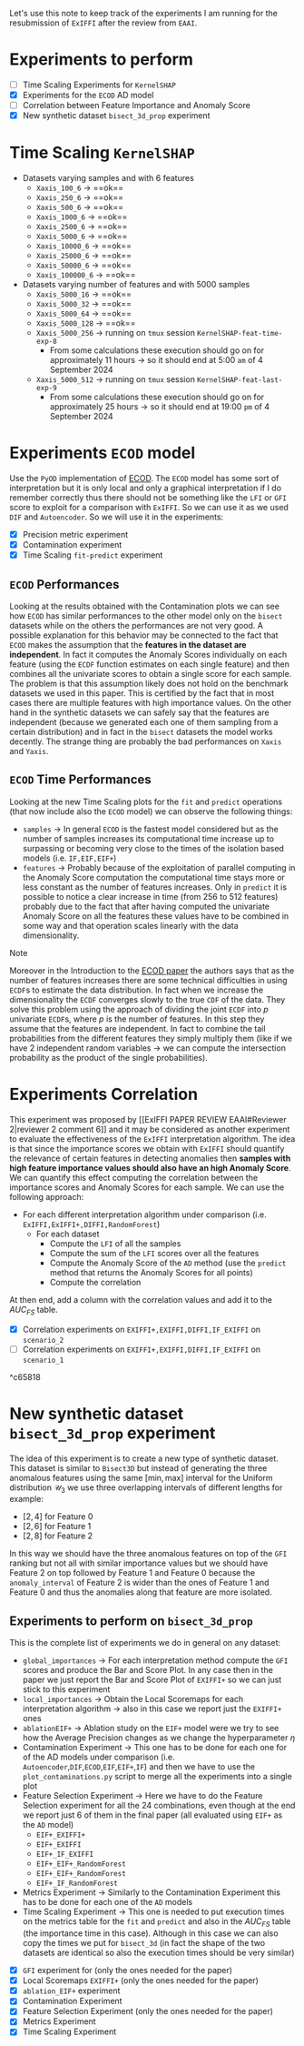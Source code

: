 Let's use this note to keep track of the experiments I am running for the resubmission of `ExIFFI` after the review from `EAAI`. 
# Experiments to perform

 - [ ] Time Scaling Experiments for `KernelSHAP`
 - [x] Experiments for the `ECOD` AD model
 - [ ] Correlation between Feature Importance and Anomaly Score 
 - [x] New synthetic dataset `bisect_3d_prop` experiment
# Time Scaling `KernelSHAP`

- Datasets varying samples and with 6 features
	- `Xaxis_100_6` → ==ok==
	- `Xaxis_250_6` → ==ok==
	- `Xaxis_500_6` → ==ok==
	- `Xaxis_1000_6` → ==ok==
	- `Xaxis_2500_6` → ==ok==
	- `Xaxis_5000_6` → ==ok==
	- `Xaxis_10000_6` → ==ok==
	- `Xaxis_25000_6`  → ==ok==
	- `Xaxis_50000_6`  → ==ok==
	- `Xaxis_100000_6` → ==ok==
- Datasets varying number of features and with 5000 samples
	- `Xaxis_5000_16` → ==ok==
	- `Xaxis_5000_32` → ==ok== 
	- `Xaxis_5000_64` → ==ok== 
	- `Xaxis_5000_128` → ==ok==
	- `Xaxis_5000_256` → running on `tmux` session `KernelSHAP-feat-time-exp-8`
		- From some calculations these execution should go on for approximately 11 hours → so it should end at 5:00 `am` of 4 September 2024
	- `Xaxis_5000_512` → running on `tmux` session `KernelSHAP-feat-last-exp-9`
		- From some calculations these execution should go on for approximately 25 hours → so it should end at 19:00 `pm` of 4 September 2024
# Experiments `ECOD` model 

Use the `PyOD` implementation of [ECOD](https://pyod.readthedocs.io/en/latest/pyod.models.html#module-pyod.models.ecod). The `ECOD` model has some sort of interpretation but it is only local and only a graphical interpretation if I do remember correctly thus there should not be something like the `LFI` or `GFI` score to exploit for a comparison with `ExIFFI`. So we can use it as we used `DIF` and `Autoencoder`. So we will use it in the experiments:

- [x] Precision metric experiment
- [x] Contamination experiment
- [x] Time Scaling `fit-predict` experiment 

## `ECOD` Performances

Looking at the results obtained with the Contamination plots we can see how `ECOD` has similar performances to the other model only on the `bisect` datasets while on the others the performances are not very good. A possible explanation for this behavior may be connected to the fact that `ECOD` makes the assumption that the **features in the dataset are independent**. In fact it computes the Anomaly Scores individually on each feature (using the `ECDF` function estimates on each single feature) and then combines all the univariate scores to obtain a single score for each sample. The problem is that this assumption likely does not hold on the benchmark datasets we used in this paper. This is certified by the fact that in most cases there are multiple features with high importance values. On the other hand in the synthetic datasets we can safely say that the features are independent (because we generated each one of them sampling from a certain distribution) and in fact in the `bisect` datasets the model works decently. The strange thing are probably the bad performances on `Xaxis` and `Yaxis`. 

## `ECOD` Time Performances 

Looking at the new Time Scaling plots for the `fit` and `predict` operations (that now include also the `ECOD` model) we can observe the following things:

 - `samples` → In general `ECOD` is the fastest model considered but as the number of samples increases its computational time increase up to surpassing or becoming very close to the times of the isolation based models (i.e. `IF,EIF,EIF+`)
 - `features` → Probably because of the exploitation of parallel computing in the Anomaly Score computation the computational time stays more or less constant as the number of features increases. Only in `predict` it is possible to notice a clear increase in time (from 256 to 512 features) probably due to the fact that after having computed the univariate Anomaly Score on all the features these values have to be combined in some way and that operation scales linearly with the data dimensionality. 

> [!note] 
> Moreover in the Introduction to the [ECOD paper](https://arxiv.org/abs/2201.00382) the authors says that as the number of features increases there are some technical difficulties in using `ECDF`s to estimate the data distribution. In fact when we increase the dimensionality the `ECDF` converges slowly to the true `CDF` of the data. They solve this problem using the approach of dividing the joint `ECDF` into $p$ univariate `ECDF`s, where $p$ is the number of features. 
> In this step they assume that the features are independent. In fact to combine the tail probabilities from the different features they simply multiply them (like if we have 2 independent random variables → we can compute the intersection probability as the product of the single probabilities). 
# Experiments Correlation

This experiment was proposed by [[ExIFFI PAPER REVIEW EAAI#Reviewer 2|reviewer 2 comment 6]] and it may be considered as another experiment to evaluate the effectiveness of the `ExIFFI` interpretation algorithm. The idea is that since the importance scores we obtain with `ExIFFI` should quantify the relevance of certain features in detecting anomalies then **samples with high feature importance values should also have an high Anomaly Score**. We can quantify this effect computing the correlation between the importance scores and Anomaly Scores for each sample. We can use the following approach: 

- For each different interpretation algorithm under comparison (i.e. `ExIFFI,ExIFFI+,DIFFI,RandomForest`)
	- For each dataset
		- Compute the `LFI` of all the samples 
		- Compute the sum of the `LFI` scores over all the features
		- Compute the Anomaly Score of the `AD` method (use the `predict` method that returns the Anomaly Scores for all points)
		- Compute the correlation 

At then end, add a column with the correlation values and add it to the $AUC_{FS}$ table.  

- [x] Correlation experiments on `EXIFFI+,EXIFFI,DIFFI,IF_EXIFFI` on `scenario_2`
- [ ] Correlation experiments on `EXIFFI+,EXIFFI,DIFFI,IF_EXIFFI` on `scenario_1`

^c65818
# New synthetic dataset `bisect_3d_prop` experiment

The idea of this experiment is to create a new type of synthetic dataset. This dataset is similar to `Bisect3D` but instead of generating the three anomalous features using the same $[\text{min},\text{max}]$ interval for the Uniform distribution $\mathcal{U}_3$ we use three overlapping intervals of different lengths for example:

- $[2,4]$ for Feature 0
- $[2,6]$ for Feature 1
- $[2,8]$ for Feature 2

In this way we should have the three anomalous features on top of the `GFI` ranking but not all with similar importance values but we should have Feature 2 on top followed by Feature 1 and Feature 0 because the `anomaly_interval` of Feature 2 is wider than the ones of Feature 1 and Feature 0 and thus the anomalies along that feature are more isolated. 

## Experiments to perform on `bisect_3d_prop`

This is the complete list of experiments we do in general on any dataset:

- `global_importances` → For each interpretation method compute the `GFI` scores and produce the Bar and Score Plot. In any case then in the paper we just report the Bar and Score Plot of `EXIFFI+` so we can just stick to this experiment 
- `local_importances` → Obtain the Local Scoremaps for each interpretation algorithm → also in this case we report just the `EXIFFI+` ones
- `ablationEIF+` → Ablation study on the `EIF+` model were we try to see how the Average Precision changes as we change the hyperparameter $\eta$ 
- Contamination Experiment → This one has to be done for each one for of the AD models under comparison (i.e. `Autoencoder`,`DIF`,`ECOD`,`EIF`,`EIF+`,`IF`) and then we have to use the `plot_contaminations.py` script to merge all the experiments into a single plot
- Feature Selection Experiment → Here we have to do the Feature Selection experiment for all the 24 combinations, even though at the end we report just 6 of them in the final paper (all evaluated using `EIF+` as the `AD` model) 
	- `EIF+_EXIFFI+`
	- `EIF+_EXIFFI`
	- `EIF+_IF_EXIFFI`
	- `EIF+_EIF+_RandomForest`
	- `EIF+_EIF+_RandomForest`
	- `EIF+_IF_RandomForest`
- Metrics Experiment → Similarly to the Contamination Experiment this has to be done for each one of the `AD` models 
- Time Scaling Experiment → This one is needed to put execution times on the metrics table for the `fit` and `predict` and also in the $AUC_{FS}$ table (the importance time in this case). Although in this case we can also copy the times we put for `bisect_3d` (in fact the shape of the two datasets are identical so also the execution times should be very similar) 

- [x] `GFI` experiment for (only the ones needed for the paper)
- [x] Local Scoremaps `EXIFFI+` (only the ones needed for the paper)
- [x] `ablation_EIF+` experiment 
- [x] Contamination Experiment 
- [x] Feature Selection Experiment (only the ones needed for the paper)
- [x] Metrics Experiment
- [x] Time Scaling Experiment 